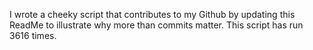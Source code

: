 I wrote a cheeky script that contributes to my Github by updating this ReadMe to illustrate why more than commits matter. This script has run 3616 times.